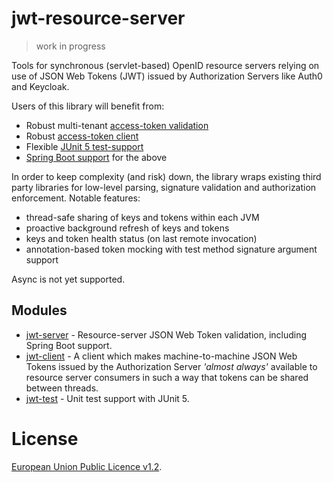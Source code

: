 
# jwt-resource-server

> work in progress

Tools for synchronous (servlet-based) OpenID resource servers relying on use of JSON Web Tokens (JWT) issued by Authorization Servers like Auth0 and Keycloak.

Users of this library will benefit from:

 * Robust multi-tenant [access-token validation](jwt-server)
 * Robust [access-token client](jwt-client)
 * Flexible [JUnit 5 test-support](jwt-test)
 * [Spring Boot support](jwt-server) for the above

In order to keep complexity (and risk) down, the library wraps existing third party libraries for low-level parsing, signature validation and authorization enforcement. Notable features:

 * thread-safe sharing of keys and tokens within each JVM
 * proactive background refresh of keys and tokens
 * keys and token health status (on last remote invocation)
 * annotation-based token mocking with test method signature argument support

Async is not yet supported.

## Modules

 * [jwt-server] - Resource-server JSON Web Token validation, including Spring Boot support.
 * [jwt-client] - A client which makes machine-to-machine JSON Web Tokens issued by the Authorization Server *'almost always'* available to resource server consumers in such a way that tokens can be shared between threads.
 * [jwt-test] - Unit test support with JUnit 5.

# License
[European Union Public Licence v1.2](https://eupl.eu/).
 
[jwk]:                    jwt-server/jwk
[jwt-verifier]:           jwt-server/jwk-verifier
[jwt-server]:             jwt-server
[jwt-client]:             jwt-client
[jwt-test]:               jwt-test
[java-jwt]:               https://github.com/auth0/java-jwt

